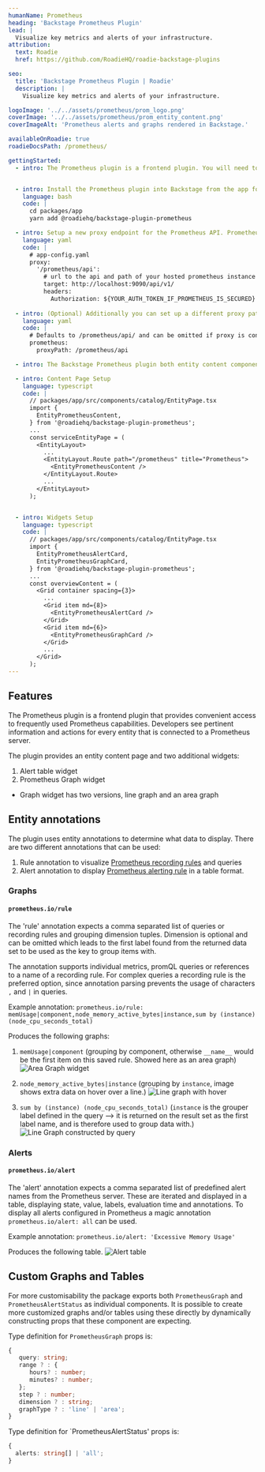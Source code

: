 ```yaml
---
humanName: Prometheus
heading: 'Backstage Prometheus Plugin'
lead: |
  Visualize key metrics and alerts of your infrastructure.
attribution:
  text: Roadie
  href: https://github.com/RoadieHQ/roadie-backstage-plugins

seo:
  title: 'Backstage Prometheus Plugin | Roadie'
  description: |
    Visualize key metrics and alerts of your infrastructure.

logoImage: '../../assets/prometheus/prom_logo.png'
coverImage: '../../assets/prometheus/prom_entity_content.png'
coverImageAlt: 'Prometheus alerts and graphs rendered in Backstage.'

availableOnRoadie: true
roadieDocsPath: /prometheus/

gettingStarted:
  - intro: The Prometheus plugin is a frontend plugin. You will need to install it, configure it and add it to an appropriate location on the entity page.


  - intro: Install the Prometheus plugin into Backstage from the app folder of your repository.
    language: bash
    code: |
      cd packages/app
      yarn add @roadiehq/backstage-plugin-prometheus

  - intro: Setup a new proxy endpoint for the Prometheus API. Prometheus is unsecured by default but if you are running it behind a reverse proxy or other authentication mechanism, this proxy configuration can be used to define authentication method to use.
    language: yaml
    code: |
      # app-config.yaml
      proxy:
        '/prometheus/api':
          # url to the api and path of your hosted prometheus instance
          target: http://localhost:9090/api/v1/
          headers:
            Authorization: ${YOUR_AUTH_TOKEN_IF_PROMETHEUS_IS_SECURED}
  
  - intro: (Optional) Additionally you can set up a different proxy path to be used by defining `prometheus.proxyPath` configuration
    language: yaml
    code: |
      # Defaults to /prometheus/api/ and can be omitted if proxy is configured for that url
      prometheus:
        proxyPath: /prometheus/api

  - intro: The Backstage Prometheus plugin both entity content component and widget components. 

  - intro: Content Page Setup
    language: typescript
    code: |
      // packages/app/src/components/catalog/EntityPage.tsx
      import {
        EntityPrometheusContent,
      } from '@roadiehq/backstage-plugin-prometheus';
      ...
      const serviceEntityPage = (
        <EntityLayout>
          ...
          <EntityLayout.Route path="/prometheus" title="Prometheus">
            <EntityPrometheusContent />
          </EntityLayout.Route>
          ...
        </EntityLayout>
      );


  - intro: Widgets Setup
    language: typescript
    code: |
      // packages/app/src/components/catalog/EntityPage.tsx
      import {
        EntityPrometheusAlertCard,  
        EntityPrometheusGraphCard,
      } from '@roadiehq/backstage-plugin-prometheus';
      ...
      const overviewContent = (
        <Grid container spacing={3}>
          ...
          <Grid item md={8}>
            <EntityPrometheusAlertCard />
          </Grid>
          <Grid item md={6}>
            <EntityPrometheusGraphCard />
          </Grid>
          ...
        </Grid>
      );
---
```



## Features

The Prometheus plugin is a frontend plugin that provides convenient access to frequently used Prometheus capabilities. Developers see pertinent information and actions for every entity that is connected to a Prometheus server.

The plugin provides an entity content page and two additional widgets:
1. Alert table widget
2. Prometheus Graph widget
* Graph widget has two versions, line graph and an area graph



## Entity annotations

The plugin uses entity annotations to determine what data to display. There are two different annotations that can be used:
1. Rule annotation to visualize [Prometheus recording rules](https://prometheus.io/docs/prometheus/latest/configuration/recording_rules/) and queries
2. Alert annotation to display [Prometheus alerting rule](https://prometheus.io/docs/prometheus/latest/configuration/alerting_rules/) in a table format.

### Graphs

#### `prometheus.io/rule`

The 'rule' annotation expects a comma separated list of queries or recording rules and grouping dimension tuples. Dimension is optional and can be omitted which leads to the first label found from the returned data set to be used as the key to group items with.

The annotation supports individual metrics, promQL queries or references to a name of a recording rule. For complex queries a recording rule is the preferred option, since annotation parsing prevents the usage of characters `,` and `|` in queries.

Example annotation:
```prometheus.io/rule: memUsage|component,node_memory_active_bytes|instance,sum by (instance) (node_cpu_seconds_total)```

Produces the following graphs:
1. `memUsage|component`
   (grouping by component, otherwise `__name__` would be the first item on this saved rule. Showed here as an area graph)
   ![Area Graph widget](../../assets/prometheus/prom_areagraph_widget.png)

2. `node_memory_active_bytes|instance`
   (grouping by `instance`, image shows extra data on hover over a line.)
   ![Line graph with hover](../../assets/prometheus/prom_graph_hover.png)

3. `sum by (instance) (node_cpu_seconds_total)`
   (`instance` is the grouper label defined in the query --> it is returned on the result set as the first label name, and is therefore used to group data with.)
   ![Line Graph constructed by query](../../assets/prometheus/prom_graph_query.png)

### Alerts

#### `prometheus.io/alert`

The 'alert' annotation expects a comma separated list of predefined alert names from the Prometheus server. These are iterated and displayed in a table, displaying state, value, labels, evaluation time and annotations. To display all alerts configured in Prometheus a magic annotation `prometheus.io/alert: all` can be used.

Example annotation:
```prometheus.io/alert: 'Excessive Memory Usage'```

Produces the following table.
![Alert table](../../assets/prometheus/prom_alert.png)


## Custom Graphs and Tables
For more customisability the package exports both `PrometheusGraph` and `PrometheusAlertStatus` as individual components. It is possible to create more customized graphs and/or tables using these directly by dynamically constructing props that these component are expecting.

Type definition for `PrometheusGraph` props is:
```typescript
{
   query: string;
   range ? : {
      hours? : number;
      minutes? : number;
   };
   step ? : number;
   dimension ? : string;
   graphType ? : 'line' | 'area';
}
```

Type definition for `PrometheusAlertStatus' props is:
```typescript
{
  alerts: string[] | 'all';
}
```
